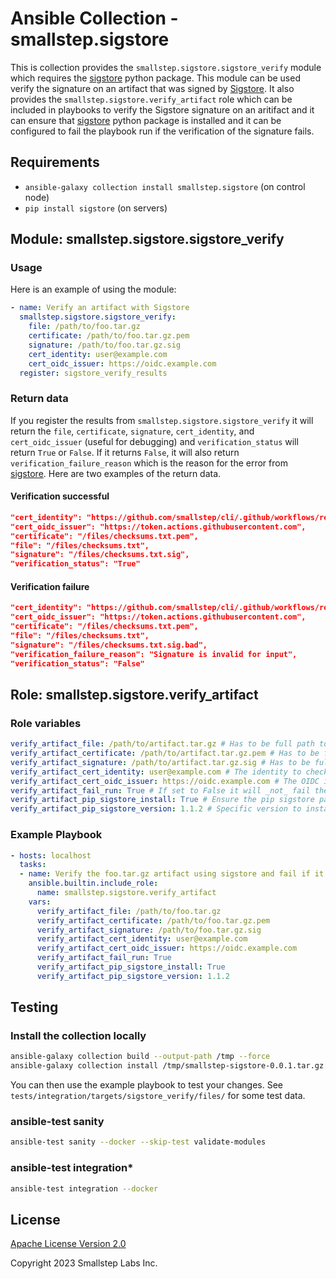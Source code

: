 # Ansible Collection - smallstep.sigstore

This is collection provides the `smallstep.sigstore.sigstore_verify` module which requires the [sigstore](https://github.com/sigstore/sigstore-python) python package. This module can be used verify the signature on an artifact that was signed by [Sigstore](https://www.sigstore.dev/). It also provides the `smallstep.sigstore.verify_artifact` role which can be included in playbooks to verify the Sigstore signature on an aritifact and it can ensure that [sigstore](https://github.com/sigstore/sigstore-python) python package is installed and it can be configured to fail the playbook run if the verification of the signature fails.

## Requirements

* `ansible-galaxy collection install smallstep.sigstore` (on control node)
* `pip install sigstore` (on servers)

## Module: smallstep.sigstore.sigstore_verify

### Usage

Here is an example of using the module:

```yaml
- name: Verify an artifact with Sigstore
  smallstep.sigstore.sigstore_verify:
    file: /path/to/foo.tar.gz
    certificate: /path/to/foo.tar.gz.pem
    signature: /path/to/foo.tar.gz.sig
    cert_identity: user@example.com
    cert_oidc_issuer: https://oidc.example.com
  register: sigstore_verify_results
```

### Return data

If you register the results from `smallstep.sigstore.sigstore_verify` it will return the `file`, `certificate`, `signature`, `cert_identity`, and `cert_oidc_issuer` (useful for debugging) and `verification_status` will return `True` or `False`. If it returns `False`, it will also return `verification_failure_reason` which is the reason for the error from [sigstore](https://github.com/sigstore/sigstore-python). Here are two examples of the return data.

#### Verification successful

```json
"cert_identity": "https://github.com/smallstep/cli/.github/workflows/release.yml@refs/tags/v0.24.4",
"cert_oidc_issuer": "https://token.actions.githubusercontent.com",
"certificate": "/files/checksums.txt.pem",
"file": "/files/checksums.txt",
"signature": "/files/checksums.txt.sig",
"verification_status": "True"
```

#### Verification failure

```json
"cert_identity": "https://github.com/smallstep/cli/.github/workflows/release.yml@refs/tags/v0.24.4",
"cert_oidc_issuer": "https://token.actions.githubusercontent.com",
"certificate": "/files/checksums.txt.pem",
"file": "/files/checksums.txt",
"signature": "/files/checksums.txt.sig.bad",
"verification_failure_reason": "Signature is invalid for input",
"verification_status": "False"
```

## Role: smallstep.sigstore.verify_artifact

### Role variables

```yaml
verify_artifact_file: /path/to/artifact.tar.gz # Has to be full path to the archive (Required)
verify_artifact_certificate: /path/to/artifact.tar.gz.pem # Has to be full path to the certificate and it can be an ASCII PEM or Base64 encoded PEM (Required)
verify_artifact_signature: /path/to/artifact.tar.gz.sig # Has to be full path to the archive signature file (Required)
verify_artifact_cert_identity: user@example.com # The identity to check for in the certificate's Subject Alternative Name (Required)
verify_artifact_cert_oidc_issuer: https://oidc.example.com # The OIDC issuer URL to check for in the certificate's OIDC issuer extension (Required)
verify_artifact_fail_run: True # If set to False it will _not_ fail the playbook run if verification fails (Defaults to True)
verify_artifact_pip_sigstore_install: True # Ensure the pip sigstore package is installed (Defaults to True)
verify_artifact_pip_sigstore_version: 1.1.2 # Specific version to install. (Defaults to 1.1.2)
```

### Example Playbook

```yaml
- hosts: localhost
  tasks:
  - name: Verify the foo.tar.gz artifact using sigstore and fail if it doesn't pass verification
    ansible.builtin.include_role:
      name: smallstep.sigstore.verify_artifact
    vars:
      verify_artifact_file: /path/to/foo.tar.gz
      verify_artifact_certificate: /path/to/foo.tar.gz.pem
      verify_artifact_signature: /path/to/foo.tar.gz.sig
      verify_artifact_cert_identity: user@example.com
      verify_artifact_cert_oidc_issuer: https://oidc.example.com
      verify_artifact_fail_run: True
      verify_artifact_pip_sigstore_install: True
      verify_artifact_pip_sigstore_version: 1.1.2
```

## Testing

### Install the collection locally

```bash
ansible-galaxy collection build --output-path /tmp --force
ansible-galaxy collection install /tmp/smallstep-sigstore-0.0.1.tar.gz --force
```

You can then use the example playbook to test your changes. See `tests/integration/targets/sigstore_verify/files/` for some test data.

### ansible-test sanity

```bash
ansible-test sanity --docker --skip-test validate-modules
```

### ansible-test integration*

```bash
ansible-test integration --docker
```

## License

[Apache License Version 2.0](http://www.apache.org/licenses/LICENSE-2.0>)

Copyright 2023 Smallstep Labs Inc.
